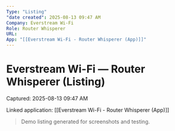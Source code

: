 ```yaml
---
Type: "Listing"
"date created": 2025-08-13 09:47 AM
Company: Everstream Wi-Fi
Role: Router Whisperer
URL:
App: "[[Everstream Wi-Fi - Router Whisperer (App)]]"
---
```

# Everstream Wi-Fi — Router Whisperer (Listing)

Captured: 2025-08-13 09:47 AM

Linked application: [[Everstream Wi-Fi - Router Whisperer (App)]]

> Demo listing generated for screenshots and testing.
